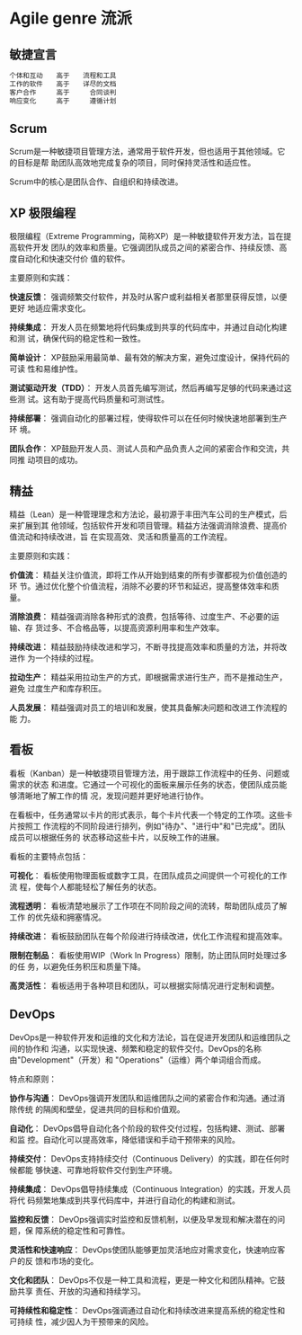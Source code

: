 # Agile genre 流派

## 敏捷宣言

```bash
个体和互动　　高于　　流程和工具
工作的软件　　高于　　详尽的文档
客户合作　　　高于　　　合同谈判
响应变化　　　高于　　　遵循计划
```

## Scrum

Scrum是一种敏捷项目管理方法，通常用于软件开发，但也适用于其他领域。它的目标是帮
助团队高效地完成复杂的项目，同时保持灵活性和适应性。

Scrum中的核心是团队合作、自组织和持续改进。

## XP 极限编程

极限编程（Extreme Programming，简称XP）是一种敏捷软件开发方法，旨在提高软件开发
团队的效率和质量。它强调团队成员之间的紧密合作、持续反馈、高度自动化和快速交付价
值的软件。

主要原则和实践：

**快速反馈**： 强调频繁交付软件，并及时从客户或利益相关者那里获得反馈，以便更好
地适应需求变化。

**持续集成**： 开发人员在频繁地将代码集成到共享的代码库中，并通过自动化构建和测
试，确保代码的稳定性和一致性。

**简单设计**： XP鼓励采用最简单、最有效的解决方案，避免过度设计，保持代码的可读
性和易维护性。

**测试驱动开发（TDD）**： 开发人员首先编写测试，然后再编写足够的代码来通过这些测
试。这有助于提高代码质量和可测试性。

**持续部署**： 强调自动化的部署过程，使得软件可以在任何时候快速地部署到生产环
境。

**团队合作**： XP鼓励开发人员、测试人员和产品负责人之间的紧密合作和交流，共同推
动项目的成功。

## 精益

精益（Lean）是一种管理理念和方法论，最初源于丰田汽车公司的生产模式，后来扩展到其
他领域，包括软件开发和项目管理。精益方法强调消除浪费、提高价值流动和持续改进，旨
在实现高效、灵活和质量高的工作流程。

主要原则和实践：

**价值流**： 精益关注价值流，即将工作从开始到结束的所有步骤都视为价值创造的环
节。通过优化整个价值流程，消除不必要的环节和延迟，提高整体效率和质量。

**消除浪费**： 精益强调消除各种形式的浪费，包括等待、过度生产、不必要的运输、存
货过多、不合格品等，以提高资源利用率和生产效率。

**持续改进**： 精益鼓励持续改进和学习，不断寻找提高效率和质量的方法，并将改进作
为一个持续的过程。

**拉动生产**： 精益采用拉动生产的方式，即根据需求进行生产，而不是推动生产，避免
过度生产和库存积压。

**人员发展**： 精益强调对员工的培训和发展，使其具备解决问题和改进工作流程的能
力。

## 看板


看板（Kanban）是一种敏捷项目管理方法，用于跟踪工作流程中的任务、问题或需求的状态
和进度。它通过一个可视化的面板来展示任务的状态，使团队成员能够清晰地了解工作的情
况，发现问题并更好地进行协作。

在看板中，任务通常以卡片的形式表示，每个卡片代表一个特定的工作项。这些卡片按照工
作流程的不同阶段进行排列，例如"待办"、"进行中"和"已完成"。团队成员可以根据任务的
状态移动这些卡片，以反映工作的进展。

看板的主要特点包括：

**可视化**： 看板使用物理面板或数字工具，在团队成员之间提供一个可视化的工作流
程，使每个人都能轻松了解任务的状态。

**流程透明**： 看板清楚地展示了工作项在不同阶段之间的流转，帮助团队成员了解工作
的优先级和拥塞情况。

**持续改进**： 看板鼓励团队在每个阶段进行持续改进，优化工作流程和提高效率。

**限制在制品**： 看板使用WIP（Work In Progress）限制，防止团队同时处理过多的任
务，以避免任务积压和质量下降。

**高灵活性**： 看板适用于各种项目和团队，可以根据实际情况进行定制和调整。

## DevOps

DevOps是一种软件开发和运维的文化和方法论，旨在促进开发团队和运维团队之间的协作和
沟通，以实现快速、频繁和稳定的软件交付。DevOps的名称由"Development"（开发）和
"Operations"（运维）两个单词组合而成。

特点和原则：

**协作与沟通**： DevOps强调开发团队和运维团队之间的紧密合作和沟通。通过消除传统
的隔阂和壁垒，促进共同的目标和价值观。

**自动化**： DevOps倡导自动化各个阶段的软件交付过程，包括构建、测试、部署和监
控。自动化可以提高效率，降低错误和手动干预带来的风险。

**持续交付**： DevOps支持持续交付（Continuous Delivery）的实践，即在任何时候都能
够快速、可靠地将软件交付到生产环境。

**持续集成**： DevOps倡导持续集成（Continuous Integration）的实践，开发人员将代
码频繁地集成到共享代码库中，并进行自动化的构建和测试。

**监控和反馈**： DevOps强调实时监控和反馈机制，以便及早发现和解决潜在的问题，保
障系统的稳定性和可靠性。

**灵活性和快速响应**： DevOps使团队能够更加灵活地应对需求变化，快速响应客户的反
馈和市场的变化。

**文化和团队**： DevOps不仅是一种工具和流程，更是一种文化和团队精神。它鼓励共享
责任、开放的沟通和持续学习。

**可持续性和稳定性**： DevOps强调通过自动化和持续改进来提高系统的稳定性和可持续
性，减少因人为干预带来的风险。